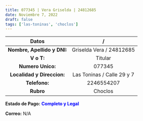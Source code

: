```yaml
---
title: 077345 | Vera Griselda | 24812685
date: Noviembre 7, 2022
draft: false
tags: ['las-toninas', 'choclos']
---
```


|          **Datos**          |              /             |
|:---------------------------:|:--------------------------:|
| **Nombre, Apellido y DNI:** |  Griselda Vera / 24812685  |
|          **V o T:**         |           Titular          |
|      **Numero Unico:**      |           077345           |
|  **Localidad y Direccion:** | Las Toninas / Calle 29 y 7 |
|        **Telefono:**        |         2246554207         |
|          **Rubro**          |           Choclos          |

**Estado de Pago:** <span style="color:blue">**Completo y Legal**</span>

**Correo:** N/A
